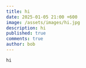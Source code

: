 ```yaml
---
title: hi
date: 2025-01-05 21:00 +600
image: /assets/images/hi.jpg
description: hi
published: true
comments: true
author: bob
---
```

```
hi
```
